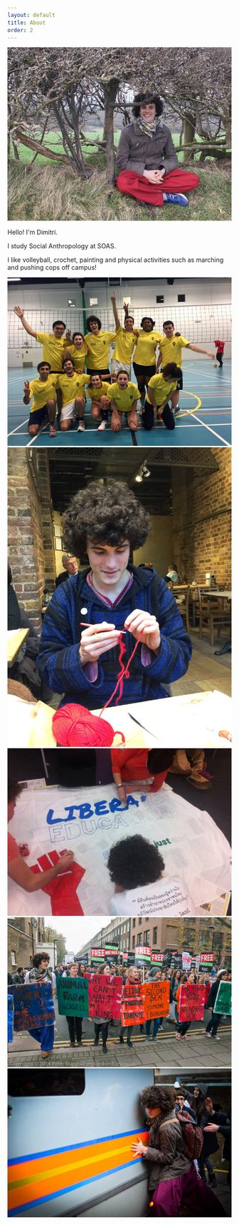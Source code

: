 ```yaml
---
layout: default
title: About
order: 2
---
```

![Dimitri sitting](/img/sitting.png)

Hello! I'm Dimitri.

I study Social Anthropology at SOAS.

I like volleyball, crochet, painting and physical activities such as marching and pushing cops off campus!

![A volleyball team](/img/volleyball.png)
![Dimitri crocheting](/img/knitting1.png)
![Dimitri painting](/img/painting.png)
![Dimitri marching](/img/marching.png)
![Dimitri pushing](/img/pushing.png)

